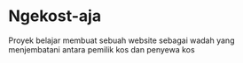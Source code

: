 # Ngekost-aja
Proyek belajar membuat sebuah website sebagai wadah yang menjembatani antara pemilik kos dan penyewa kos
